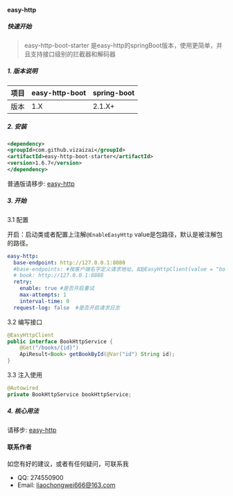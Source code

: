 #### easy-http

##### 快速开始

> easy-http-boot-starter 是easy-http的springBoot版本，使用更简单，并且支持接口级别的拦截器和解码器

##### 1. 版本说明

| 项目 | easy-http-boot | spring-boot |
| ---- | -------------- | ----------- |
| 版本 | 1.X            | 2.1.X+      |

##### 2. 安装

   ``` xml
<dependency>
  <groupId>com.github.vizaizai</groupId>
  <artifactId>easy-http-boot-starter</artifactId>
  <version>1.6.7</version>
</dependency>
   ```

普通版请移步: [easy-http](https://github.com/vizaizai/easy-http)

##### 3. 开始

3.1 配置

开启：启动类或者配置上注解`@EnableEasyHttp`  value是包路径，默认是被注解包的路径。

``` yaml
easy-http:
  base-endpoint: http://127.0.0.1:8080
  #base-endpoints: #按客户端名字定义请求地址。如@EasyHttpClient(value = "book"),这个接口将使用127.0.0.1:8888
  # book: http://127.0.0.1:8888
  retry:
    enable: true #是否开启重试
    max-attempts: 1
    interval-time: 0
  request-log: false  #是否开启请求日志
```

3.2 编写接口

``` java
@EasyHttpClient
public interface BookHttpService {
    @Get("/books/{id}")
    ApiResult<Book> getBookById(@Var("id") String id);
}    
```

3.3 注入使用

``` java
@Autowired
private BookHttpService bookHttpService;
```

##### 4. 核心用法
请移步: [easy-http](https://github.com/vizaizai/easy-http)


#### 联系作者

如您有好的建议，或者有任何疑问，可联系我

- QQ: 274550900
- Email: liaochongwei666@163.com